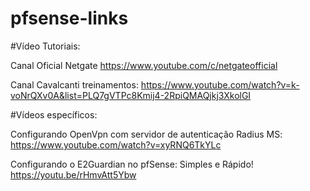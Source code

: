 # pfsense-links

#Vídeo Tutoriais:

Canal Oficial Netgate
https://www.youtube.com/c/netgateofficial

Canal Cavalcanti treinamentos:
https://www.youtube.com/watch?v=k-voNrQXv0A&list=PLQ7gVTPc8Kmij4-2RpiQMAQjkj3XkolGI

#Vídeos específicos:

Configurando OpenVpn com servidor de autenticação Radius MS:
https://www.youtube.com/watch?v=xyRNQ6TkYLc

Configurando o E2Guardian no pfSense: Simples e Rápido!
https://youtu.be/rHmvAtt5Ybw
